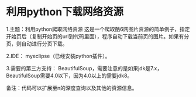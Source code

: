 # 利用python下载网络资源

1.主题：利用python爬取网络资源
这是一个爬取酷6网图片资源的简单例子，指定开始页后（复制开始页的url到代码里面），程序自动下载当前页的图片。如果有分页，则自动进行分页下载。

2.IDE：
myeclipse（已经安装python插件）。

3.需要的第三方支持：
BeautifulSoup，需要注意的是如果jdk是7.x，BeautifulSoup需要4.0以下，因为4.0以上的需要jdk8。

备注：代码可以扩展至n的深度查询以及其他的资源信息。


